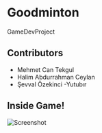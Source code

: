 # Goodminton
GameDevProject
## Contributors
* Mehmet Can Tekgul
* Halim Abdurrahman Ceylan
* Şevval Özekinci -Yutubır 
## Inside Game!
![Screenshot](https://user-images.githubusercontent.com/64225727/234386818-b534272f-2847-448a-99fb-be165f271e4f.png)
